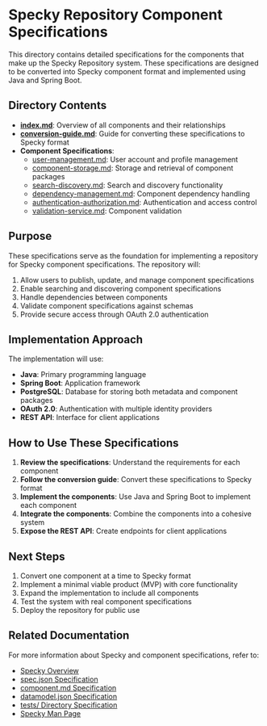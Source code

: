 # Specky Repository Component Specifications

This directory contains detailed specifications for the components that make up the Specky Repository system. These specifications are designed to be converted into Specky component format and implemented using Java and Spring Boot.

## Directory Contents

- **[index.md](./index.md)**: Overview of all components and their relationships
- **[conversion-guide.md](./conversion-guide.md)**: Guide for converting these specifications to Specky format
- **Component Specifications**:
  - [user-management.md](./user-management.md): User account and profile management
  - [component-storage.md](./component-storage.md): Storage and retrieval of component packages
  - [search-discovery.md](./search-discovery.md): Search and discovery functionality
  - [dependency-management.md](./dependency-management.md): Component dependency handling
  - [authentication-authorization.md](./authentication-authorization.md): Authentication and access control
  - [validation-service.md](./validation-service.md): Component validation

## Purpose

These specifications serve as the foundation for implementing a repository for Specky component specifications. The repository will:

1. Allow users to publish, update, and manage component specifications
2. Enable searching and discovering component specifications
3. Handle dependencies between components
4. Validate component specifications against schemas
5. Provide secure access through OAuth 2.0 authentication

## Implementation Approach

The implementation will use:

- **Java**: Primary programming language
- **Spring Boot**: Application framework
- **PostgreSQL**: Database for storing both metadata and component packages
- **OAuth 2.0**: Authentication with multiple identity providers
- **REST API**: Interface for client applications

## How to Use These Specifications

1. **Review the specifications**: Understand the requirements for each component
2. **Follow the conversion guide**: Convert these specifications to Specky format
3. **Implement the components**: Use Java and Spring Boot to implement each component
4. **Integrate the components**: Combine the components into a cohesive system
5. **Expose the REST API**: Create endpoints for client applications

## Next Steps

1. Convert one component at a time to Specky format
2. Implement a minimal viable product (MVP) with core functionality
3. Expand the implementation to include all components
4. Test the system with real component specifications
5. Deploy the repository for public use

## Related Documentation

For more information about Specky and component specifications, refer to:

- [Specky Overview](../docs/01-specky-overview.md)
- [spec.json Specification](../docs/02-specky-spec-json.md)
- [component.md Specification](../docs/03-specky-component-md.md)
- [datamodel.json Specification](../docs/04-specky-datamodel-json.md)
- [tests/ Directory Specification](../docs/05-specky-tests-directory.md)
- [Specky Man Page](../docs/specky-man-page.md)